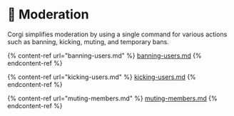 # 🔨 Moderation

Corgi simplifies moderation by using a single command for various actions such as banning, kicking, muting, and temporary bans.

{% content-ref url="banning-users.md" %}
[banning-users.md](banning-users.md)
{% endcontent-ref %}

{% content-ref url="kicking-users.md" %}
[kicking-users.md](kicking-users.md)
{% endcontent-ref %}

{% content-ref url="muting-members.md" %}
[muting-members.md](muting-members.md)
{% endcontent-ref %}
